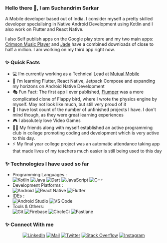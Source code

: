 ### Hello there 👋, I am Suchandrim Sarkar
A Mobile developer based out of India. I consider myself a pretty skilled developer specialising in Native Android Development using Kotlin and I  also work on Flutter and React Native.

I also Self publish apps on the Google play store and my two main apps: [Crimson Music Player](https://play.google.com/store/apps/details?id=com.crimson.musicplayer) and [Jade](https://play.google.com/store/apps/details?id=com.crimson.jade) have a combined downloads of close to half a million. I am working on my third app right now.

### ✨ Quick Facts

- 💻 I’m currently working as a Technical Lead at [Mutual Mobile](https://mutualmobile.com/)
- 🌱 I’m learning Flutter, React Native, Jetpack Compose and expanding my horizons on Android Native Development
- 🎭 Fun Fact: The first app I ever published, [Flumper](https://play.google.com/store/apps/details?id=com.dodo.Flumper) was a more complicated clone of Flappy bird, where I wrote the physics engine by myself. May not look like much, but still very proud of it
- 👀 I have lost count of the number of unfinished projects I have. I don't mind though, as they were great learning experiences
- 🎮 I absolutely love Video Games
- 👨‍💻 My friends along with myself established an active programming club in college promoting coding and development which is very active to this day.
- ⚡ My final year college project was an automatic attendance taking app that made lives of my teachers much easier is still being used to this day

### ✨ Technologies I have used so far

- Programming Languages : <br />
   ![Kotlin](https://img.shields.io/badge/-Kotlin-eee?style=flat-square&logo=kotlin)
   ![Java](https://img.shields.io/badge/-Java-eee?style=flat-square&logo=Java&logoColor=007396)
   ![Dart](https://img.shields.io/badge/-Dart-eee?style=flat-square&logo=dart&logoColor=0175C2)
   ![JavaScript](https://img.shields.io/badge/-JavaScript-eee?style=flat-square&logo=javascript)
   ![C++](https://img.shields.io/badge/-C%2B%2B-eee?style=flat-square&logo=C%2B%2B&logoColor=00599C)
- Development Platforms : <br />
   ![Android](https://img.shields.io/badge/-Android-eee?style=flat-square&logo=android)
   ![React Native](https://img.shields.io/badge/-React%20Native-eee?style=flat-square&logo=react)
   ![Flutter](https://img.shields.io/badge/-Flutter-eee?style=flat-square&logo=flutter&logoColor=02569B)
- IDEs : <br />
   ![Android Studio](https://img.shields.io/badge/-Android%20Studio-eee?style=flat-square&logo=android%20studio)
   ![VS Code](http://img.shields.io/badge/-VS%20Code-eee?style=flat-square&logo=visual-studio-code&logoColor=007ACC)
- Tools & Others: <br />
   ![Git](http://img.shields.io/badge/-Git-eee?style=flat-square&logo=git&logoColor=F05032)
   ![Firebase](https://img.shields.io/badge/-Firebase-EEE?style=flat-square&logo=firebase&logoColor=FFCA28)
   ![CircleCi](https://img.shields.io/badge/-CircleCi-eee?style=flat-square&logo=circleci&logoColor=343434)
   ![Fastlane](https://img.shields.io/badge/-Fastlane-eee?style=flat-square&logo=fastlane)
   
### ✨ Connect With me

<p align="center">
  <a href="https://www.linkedin.com/in/suchandrim-sarkar-78b6a0b0/"><img alt="LinkedIn" title="LinkedIn" src="https://img.shields.io/badge/-LinkedIn-0A66C2?style=for-the-badge&logo=linkedin&logoColor=white"/></a>
  <a href="mailto:suchandrim.sarkar@gmail.com"><img alt="Mail" title="Mail" src="https://img.shields.io/badge/-mail-EA4335?style=for-the-badge&logo=gmail&logoColor=white"/></a>
  <a href="https://twitter.com/Suchandrim"><img alt="Twitter" title="Twitter" src="https://img.shields.io/badge/-Twitter-1DA1F2?style=for-the-badge&logo=twitter&logoColor=white"/></a>
  <a href="https://stackoverflow.com/users/2686951/sucho"><img alt="Stack Overflow" title="Stack Overflow" src="https://img.shields.io/badge/-stack%20overflow-F58025?style=for-the-badge&logo=stack%20overflow&logoColor=white"></a>
  <a href="https://www.instagram.com/sucho94/"><img alt="Instagram" title="Instagram" src="https://img.shields.io/badge/-Instagram-E4405F?style=for-the-badge&logo=instagram&logoColor=white"/></a>
</p>
